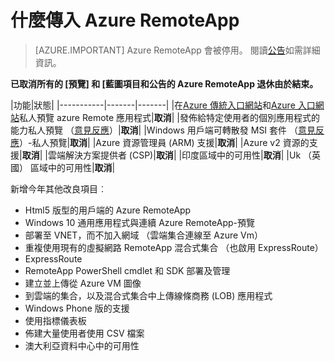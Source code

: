 <properties
    pageTitle="什麼 Azure RemoteApp 中即將 |Microsoft Azure"
    description="瞭解 Azure RemoteApp 的新功能何時有空"
    services="remoteapp"
    documentationCenter=""
    authors="lizap"
    manager="mbaldwin" />

<tags
    ms.service="remoteapp"
    ms.workload="compute"
    ms.tgt_pltfrm="NA"
    ms.devlang="NA"
    ms.topic="article"
    ms.date="09/19/2016"
    ms.author="elizapo" />

# <a name="whats-coming-in-azure-remoteapp"></a>什麼傳入 Azure RemoteApp

> [AZURE.IMPORTANT]
> Azure RemoteApp 會被停用。 閱讀[公告](https://go.microsoft.com/fwlink/?linkid=821148)如需詳細資訊。

**已取消所有的 [預覽] 和 [藍圖項目和公告的 Azure RemoteApp 退休由於結束。**

|功能|狀態|
|-----------|-------|-------|
|在[Azure 傳統入口網站](http://manage.windowsazure.com)和[Azure 入口網站](https://portal.azure.com)私人預覽 azure Remote 應用程式|**取消**|
|發佈給特定使用者的個別應用程式的能力私人預覽 （[意見反應](https://feedback.azure.com/forums/247748-azure-remoteapp/suggestions/6067043-allow-the-ability-to-publish-specific-apps-to-spec/)）|**取消**|
|Windows 用戶端可轉散發 MSI 套件 （[意見反應](https://feedback.azure.com/forums/247748-azure-remoteapp/suggestions/6627191-client-deployment-provide-an-msi-package-to-allo/)）-私人預覽|**取消**|
|Azure 資源管理員 (ARM) 支援|**取消**|
|Azure v2 資源的支援|**取消**|
|雲端解決方案提供者 (CSP)|**取消**|
|印度區域中的可用性|**取消**|
|Uk （英國） 區域中的可用性|**取消**|


新增今年其他改良項目︰

- Html5 版型的用戶端的 Azure RemoteApp
- Windows 10 通用應用程式與連續 Azure RemoteApp-預覽
- 部署至 VNET，而不加入網域 （雲端集合連線至 Azure Vm）
- 重複使用現有的虛擬網路 RemoteApp 混合式集合 （也啟用 ExpressRoute）
- ExpressRoute
- RemoteApp PowerShell cmdlet 和 SDK 部署及管理
- 建立並上傳從 Azure VM 圖像
- 到雲端的集合，以及混合式集合中上傳線條商務 (LOB) 應用程式
- Windows Phone 版的支援
- 使用指標儀表板
- 佈建大量使用者使用 CSV 檔案
- 澳大利亞資料中心中的可用性
 